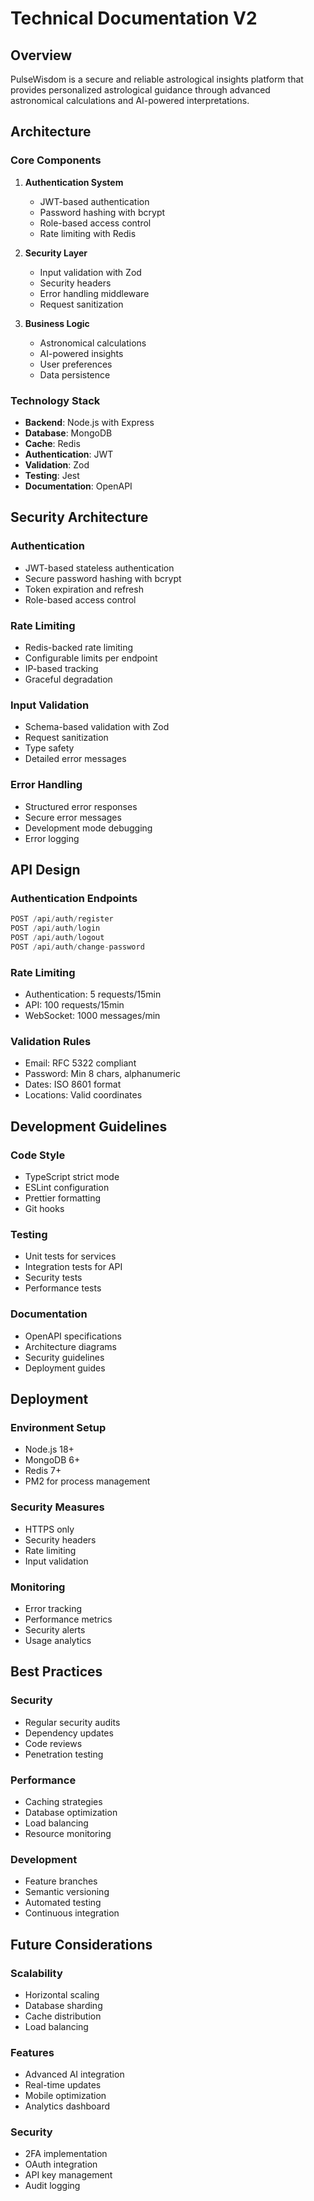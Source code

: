 # Technical Documentation V2

## Overview
PulseWisdom is a secure and reliable astrological insights platform that provides personalized astrological guidance through advanced astronomical calculations and AI-powered interpretations.

## Architecture

### Core Components
1. **Authentication System**
   - JWT-based authentication
   - Password hashing with bcrypt
   - Role-based access control
   - Rate limiting with Redis

2. **Security Layer**
   - Input validation with Zod
   - Security headers
   - Error handling middleware
   - Request sanitization

3. **Business Logic**
   - Astronomical calculations
   - AI-powered insights
   - User preferences
   - Data persistence

### Technology Stack
- **Backend**: Node.js with Express
- **Database**: MongoDB
- **Cache**: Redis
- **Authentication**: JWT
- **Validation**: Zod
- **Testing**: Jest
- **Documentation**: OpenAPI

## Security Architecture

### Authentication
- JWT-based stateless authentication
- Secure password hashing with bcrypt
- Token expiration and refresh
- Role-based access control

### Rate Limiting
- Redis-backed rate limiting
- Configurable limits per endpoint
- IP-based tracking
- Graceful degradation

### Input Validation
- Schema-based validation with Zod
- Request sanitization
- Type safety
- Detailed error messages

### Error Handling
- Structured error responses
- Secure error messages
- Development mode debugging
- Error logging

## API Design

### Authentication Endpoints
```typescript
POST /api/auth/register
POST /api/auth/login
POST /api/auth/logout
POST /api/auth/change-password
```

### Rate Limiting
- Authentication: 5 requests/15min
- API: 100 requests/15min
- WebSocket: 1000 messages/min

### Validation Rules
- Email: RFC 5322 compliant
- Password: Min 8 chars, alphanumeric
- Dates: ISO 8601 format
- Locations: Valid coordinates

## Development Guidelines

### Code Style
- TypeScript strict mode
- ESLint configuration
- Prettier formatting
- Git hooks

### Testing
- Unit tests for services
- Integration tests for API
- Security tests
- Performance tests

### Documentation
- OpenAPI specifications
- Architecture diagrams
- Security guidelines
- Deployment guides

## Deployment

### Environment Setup
- Node.js 18+
- MongoDB 6+
- Redis 7+
- PM2 for process management

### Security Measures
- HTTPS only
- Security headers
- Rate limiting
- Input validation

### Monitoring
- Error tracking
- Performance metrics
- Security alerts
- Usage analytics

## Best Practices

### Security
- Regular security audits
- Dependency updates
- Code reviews
- Penetration testing

### Performance
- Caching strategies
- Database optimization
- Load balancing
- Resource monitoring

### Development
- Feature branches
- Semantic versioning
- Automated testing
- Continuous integration

## Future Considerations

### Scalability
- Horizontal scaling
- Database sharding
- Cache distribution
- Load balancing

### Features
- Advanced AI integration
- Real-time updates
- Mobile optimization
- Analytics dashboard

### Security
- 2FA implementation
- OAuth integration
- API key management
- Audit logging 